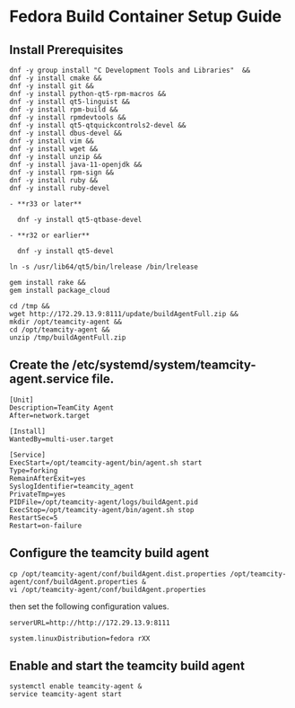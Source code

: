 # Fedora Build Container Setup Guide

## Install Prerequisites

```
dnf -y group install "C Development Tools and Libraries"  &&
dnf -y install cmake &&
dnf -y install git &&
dnf -y install python-qt5-rpm-macros &&
dnf -y install qt5-linguist &&
dnf -y install rpm-build &&
dnf -y install rpmdevtools &&
dnf -y install qt5-qtquickcontrols2-devel &&
dnf -y install dbus-devel &&
dnf -y install vim &&
dnf -y install wget &&
dnf -y install unzip &&
dnf -y install java-11-openjdk &&
dnf -y install rpm-sign && 
dnf -y install ruby &&
dnf -y install ruby-devel

- **r33 or later** 

  dnf -y install qt5-qtbase-devel
  
- **r32 or earlier** 

  dnf -y install qt5-devel

ln -s /usr/lib64/qt5/bin/lrelease /bin/lrelease

gem install rake &&
gem install package_cloud

cd /tmp &&
wget http://172.29.13.9:8111/update/buildAgentFull.zip &&
mkdir /opt/teamcity-agent &&
cd /opt/teamcity-agent &&
unzip /tmp/buildAgentFull.zip
```
## Create the /etc/systemd/system/teamcity-agent.service file.

```
[Unit]
Description=TeamCity Agent
After=network.target

[Install]
WantedBy=multi-user.target

[Service]
ExecStart=/opt/teamcity-agent/bin/agent.sh start
Type=forking
RemainAfterExit=yes
SyslogIdentifier=teamcity_agent
PrivateTmp=yes
PIDFile=/opt/teamcity-agent/logs/buildAgent.pid
ExecStop=/opt/teamcity-agent/bin/agent.sh stop
RestartSec=5
Restart=on-failure
```

## Configure the teamcity build agent

```
cp /opt/teamcity-agent/conf/buildAgent.dist.properties /opt/teamcity-agent/conf/buildAgent.properties &
vi /opt/teamcity-agent/conf/buildAgent.properties
```
then set the following configuration values.
```
serverURL=http://http://172.29.13.9:8111

system.linuxDistribution=fedora rXX
```

## Enable and start the teamcity build agent
```
systemctl enable teamcity-agent &
service teamcity-agent start
```